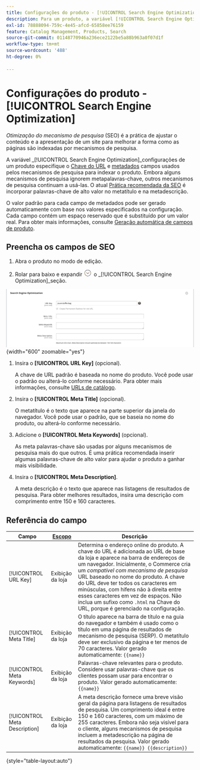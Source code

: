 ```yaml
---
title: Configurações do produto - [!UICONTROL Search Engine Optimization]
description: Para um produto, a variável [!UICONTROL Search Engine Optimization] As configurações do definem a Chave de URL e os metadados usados pelos mecanismos de pesquisa para indexar o produto.
exl-id: 78888094-759c-4e45-afcd-65858ee76159
feature: Catalog Management, Products, Search
source-git-commit: 01148770946a236ece2122be5a88b963a0f07d1f
workflow-type: tm+mt
source-wordcount: '488'
ht-degree: 0%

---
```


# Configurações do produto - [!UICONTROL Search Engine Optimization]

_Otimização do mecanismo de pesquisa_ (SEO) é a prática de ajustar o conteúdo e a apresentação de um site para melhorar a forma como as páginas são indexadas por mecanismos de pesquisa.

A variável _[!UICONTROL Search Engine Optimization]_configurações de um produto especifique o [Chave do URL](catalog-urls.md) e [metadados](../merchandising-promotions/meta-data.md) campos usados pelos mecanismos de pesquisa para indexar o produto. Embora alguns mecanismos de pesquisa ignorem metapalavras-chave, outros mecanismos de pesquisa continuam a usá-las. O atual [Prática recomendada da SEO](../merchandising-promotions/seo-overview.md) é incorporar palavras-chave de alto valor no metatítulo e na metadescrição.

O valor padrão para cada campo de metadados pode ser gerado automaticamente com base nos valores especificados na configuração. Cada campo contém um espaço reservado que é substituído por um valor real. Para obter mais informações, consulte [Geração automática de campos de produto](../configuration-reference/catalog/catalog.md#uicontrol-product-fields-auto-generation).

## Preencha os campos de SEO

1. Abra o produto no modo de edição.

1. Rolar para baixo e expandir ![Seletor de expansão](../assets/icon-display-expand.png) o _[!UICONTROL Search Engine Optimization]_seção.

![Otimização do mecanismo de pesquisa](./assets/product-search-engine-optimization.png){width="600" zoomable="yes"}


1. Insira o **[!UICONTROL URL Key]** (opcional).

   A chave de URL padrão é baseada no nome do produto. Você pode usar o padrão ou alterá-lo conforme necessário. Para obter mais informações, consulte [URLs de catálogo](catalog-urls.md).

1. Insira o **[!UICONTROL Meta Title]** (opcional).

   O metatítulo é o texto que aparece na parte superior da janela do navegador. Você pode usar o padrão, que se baseia no nome do produto, ou alterá-lo conforme necessário.

1. Adicione o **[!UICONTROL Meta Keywords]** (opcional).

   As meta palavras-chave são usadas por alguns mecanismos de pesquisa mais do que outros. É uma prática recomendada inserir algumas palavras-chave de alto valor para ajudar o produto a ganhar mais visibilidade.

1. Insira o **[!UICONTROL Meta Description]**.

   A meta descrição é o texto que aparece nas listagens de resultados de pesquisa. Para obter melhores resultados, insira uma descrição com comprimento entre 150 e 160 caracteres.

## Referência do campo

| Campo | [Escopo](../getting-started/websites-stores-views.md#scope-settings) | Descrição |
|--- |--- |------------------|
| [!UICONTROL URL Key] | Exibição da loja | Determina o endereço online do produto. A chave do URL é adicionada ao URL de base da loja e aparece na barra de endereços de um navegador. Inicialmente, o Commerce cria um _compatível com mecanismo de pesquisa_ URL baseado no nome do produto. A chave do URL deve ter todos os caracteres em minúsculas, com hifens não à direita entre esses caracteres em vez de espaços. Não inclua um sufixo como `.html` na Chave do URL, porque é gerenciado na configuração. |
| [!UICONTROL Meta Title] | Exibição da loja | O título aparece na barra de título e na guia do navegador e também é usado como o título em uma página de resultados de mecanismo de pesquisa (SERP). O metatítulo deve ser exclusivo da página e ter menos de 70 caracteres. Valor gerado automaticamente: `{{name}}` |
| [!UICONTROL Meta Keywords] | Exibição da loja | Palavras-chave relevantes para o produto. Considere usar palavras-chave que os clientes possam usar para encontrar o produto. Valor gerado automaticamente: `{{name}}` |
| [!UICONTROL Meta Description] | Exibição da loja | A meta descrição fornece uma breve visão geral da página para listagens de resultados de pesquisa. Um comprimento ideal é entre 150 e 160 caracteres, com um máximo de 255 caracteres. Embora não seja visível para o cliente, alguns mecanismos de pesquisa incluem a metadescrição na página de resultados da pesquisa. Valor gerado automaticamente: `{{name}} {{description}}` |

{style="table-layout:auto"}
